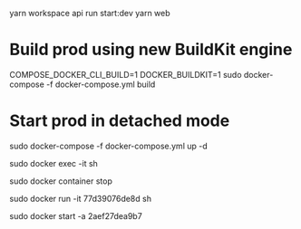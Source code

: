  yarn workspace api run start:dev
 yarn web


# Build prod using new BuildKit engine
COMPOSE_DOCKER_CLI_BUILD=1 DOCKER_BUILDKIT=1 sudo docker-compose -f docker-compose.yml build

# Start prod in detached mode
sudo docker-compose -f docker-compose.yml up -d

 sudo docker exec -it <mycontainer> sh
 
 sudo docker container stop <mycontainer>

 sudo docker run -it 77d39076de8d sh

 sudo docker start -a 2aef27dea9b7